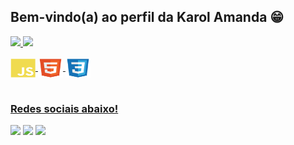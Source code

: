 ## Bem-vindo(a) ao perfil da Karol Amanda 😁

 <div>
   <a href="https://github.com/Karol-Amanda">
   <img height="180em" src="https://github-readme-stats.vercel.app/api?username=Karol-Amanda&show_icons=true&theme=github_dark"/>
   <img height="180em" src="https://github-readme-stats.vercel.app/api/top-langs/?username=Karol-Amanda&layout=compact&langs_count=6&theme=tokyonight"/>
</div>
    
<div style="display: inline_block"><br>
  <img align="center" alt="Js" height="30" width="40" src="https://raw.githubusercontent.com/devicons/devicon/master/icons/javascript/javascript-plain.svg">
  <img align="center" alt="HTML" height="30" width="40" src="https://raw.githubusercontent.com/devicons/devicon/master/icons/html5/html5-original.svg">
  <img align="center" alt="CSS" height="30" width="40" src="https://raw.githubusercontent.com/devicons/devicon/master/icons/css3/css3-original.svg">
</div>
 
<br>
 
### Redes sociais abaixo!
 
<div> 
    <a href="https://instagram.com/_karolsmack" target="_blank"><img src="https://img.shields.io/badge/-Instagram-%23E4405F?style=for-the-badge&logo=instagram&logoColor=white" target="_blank"></a>
 <a href="https://discord.gg/karol.amanda" target="_blank"><img src="https://img.shields.io/badge/Discord-7289DA?style=for-the-badge&logo=discord&logoColor=white" target="_blank"></a> 
  <a href = "mailto:karollamanda26@gmail.com"><img src="https://img.shields.io/badge/-Gmail-%23333?style=for-the-badge&logo=gmail&logoColor=white" target="_blank"></a>
